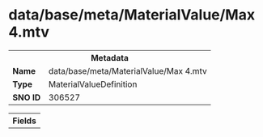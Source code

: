 <h1>data/base/meta/MaterialValue/Max 4.mtv</h1><table><tr><th colspan="100%">Metadata</th></tr><tr><td><b>Name</b></td><td>data/base/meta/MaterialValue/Max 4.mtv</td></tr><tr><td><b>Type</b></td><td>MaterialValueDefinition</td></tr><tr><td><b>SNO ID</b></td><td>306527</td></tr></table>

<table><tr><th colspan="100%">Fields</th></tr></table>

